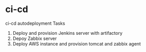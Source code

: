 # ci-cd
ci-cd autodeployment
Tasks
1. Deploy and provision Jenkins server with artifactory
2. Depoy Zabbix server
3. Deploy AWS instance and provision tomcat and zabbix agent
